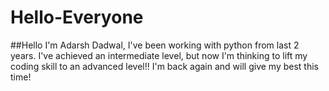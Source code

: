 # Hello-Everyone
##Hello I'm Adarsh Dadwal, I've been working with python from last 2 years. I've achieved an intermediate level, but now I'm thinking to lift my coding skill to an advanced level!!
I'm back again and will give my best this time!
